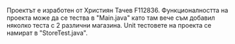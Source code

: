 Проектът е изработен от Християн Тачев F112836. Функционалността на проекта може да се тества в "Main.java" като там вече съм добавил няколко теста с 2 различни магазина. Unit тестовете на проекта се намират в "StoreTest.java".